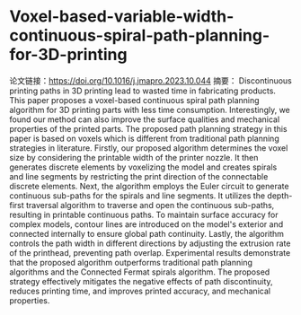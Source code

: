 # Voxel-based-variable-width-continuous-spiral-path-planning-for-3D-printing
论文链接：https://doi.org/10.1016/j.jmapro.2023.10.044
摘要：
Discontinuous printing paths in 3D printing lead to wasted time in fabricating products. This paper proposes a voxel-based continuous spiral path planning algorithm for 3D printing parts with less time consumption. Interestingly, we found our method can also improve the surface qualities and mechanical properties of the printed parts. The proposed path planning strategy in this paper is based on voxels which is different from traditional path planning strategies in literature. Firstly, our proposed algorithm determines the voxel size by considering the printable width of the printer nozzle. It then generates discrete elements by voxelizing the model and creates spirals and line segments by restricting the print direction of the connectable discrete elements. Next, the algorithm employs the Euler circuit to generate continuous sub-paths for the spirals and line segments. It utilizes the depth-first traversal algorithm to traverse and open the continuous sub-paths, resulting in printable continuous paths. To maintain surface accuracy for complex models, contour lines are introduced on the model's exterior and connected internally to ensure global path continuity. Lastly, the algorithm controls the path width in different directions by adjusting the extrusion rate of the printhead, preventing path overlap. Experimental results demonstrate that the proposed algorithm outperforms traditional path planning algorithms and the Connected Fermat spirals algorithm. The proposed strategy effectively mitigates the negative effects of path discontinuity, reduces printing time, and improves printed accuracy, and mechanical properties.
